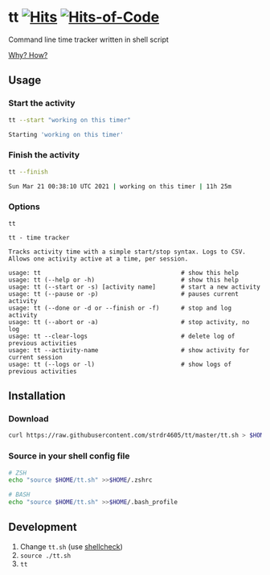 # tt [![Hits](https://hits.seeyoufarm.com/api/count/incr/badge.svg?url=https%3A%2F%2Fgithub.com%2Fstrdr4605%2Ftt&count_bg=%2379C83D&title_bg=%2379C83D&icon=powershell.svg&icon_color=%23E7E7E7&title=tt&edge_flat=false)](https://hits.seeyoufarm.com) [![Hits-of-Code](https://hitsofcode.com/github/strdr4605/tt?branch=master)](https://hitsofcode.com/github/strdr4605/tt/view?branch=master)

Command line time tracker written in shell script

[Why? How?](https://strdr4605.github.io/building-a-command-line-time-tracker)

## Usage

### Start the activity

```bash
tt --start "working on this timer"

Starting 'working on this timer'
```

### Finish the activity

```bash
tt --finish

Sun Mar 21 00:38:10 UTC 2021 | working on this timer | 11h 25m
```

### Options

```text
tt

tt - time tracker

Tracks activity time with a simple start/stop syntax. Logs to CSV.
Allows one activity active at a time, per session.

usage: tt                                       # show this help
usage: tt (--help or -h)                        # show this help
usage: tt (--start or -s) [activity name]       # start a new activity
usage: tt (--pause or -p)                       # pauses current activity
usage: tt (--done or -d or --finish or -f)      # stop and log activity
usage: tt (--abort or -a)                       # stop activity, no log
usage: tt --clear-logs                          # delete log of previous activities
usage: tt --activity-name                       # show activity for current session
usage: tt (--logs or -l)                        # show logs of previous activities
```

## Installation

### Download

```bash
curl https://raw.githubusercontent.com/strdr4605/tt/master/tt.sh > $HOME/tt.sh
```

### Source in your shell config file

```bash
# ZSH
echo "source $HOME/tt.sh" >>$HOME/.zshrc

# BASH
echo "source $HOME/tt.sh" >>$HOME/.bash_profile
```

## Development

1. Change `tt.sh` (use [shellcheck](https://www.shellcheck.net))
2. `source ./tt.sh`
3. `tt`
